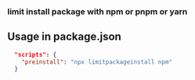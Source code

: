 ### limit install package with npm or pnpm or yarn

## Usage in package.json

```json
  "scripts": {
    "preinstall": "npx limitpackageinstall npm"
  }
```
